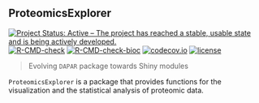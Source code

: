 ## ProteomicsExplorer

<!-- badges: start -->
[![Project Status: Active – The project has reached a stable, usable state and is being actively developed.](https://www.repostatus.org/badges/latest/active.svg)](https://www.repostatus.org/#active)
[![R-CMD-check](https://github.com/samWieczorek/ProteomicsExplorer/workflows/R-CMD-check/badge.svg)](https://github.com/samWieczorek/ProteomicsExplorer/actions)
[![R-CMD-check-bioc](https://github.com/samWieczorek/ProteomicsExplorer/workflows/R-CMD-check-bioc/badge.svg)](https://github.com/samWieczorek/ProteomicsExplorer/actions?query=workflow%3AR-CMD-check-bioc)
[![codecov.io](https://codecov.io/github/samWieczorek/ProteomicsExplorer/coverage.svg?branch=master)](https://codecov.io/github/samWieczorek/ProteomicsExplorer?branch=master)
[![license](https://img.shields.io/badge/license-Artistic--2.0-brightgreen.svg)](https://opensource.org/licenses/Artistic-2.0)
<!-- badges: end -->
> Evolving `DAPAR` package towards Shiny modules




`ProteomicsExplorer` is a package that provides functions for the visualization and the statistical analysis of proteomic data.
